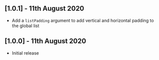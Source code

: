 ## [1.0.1] - 11th August 2020

* Add a `listPadding` argument to add vertical and horizontal padding to the global list

## [1.0.0] - 11th August 2020

* Initial release